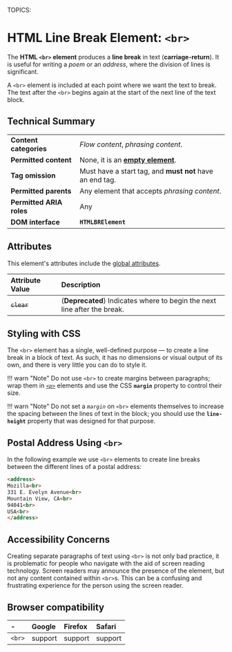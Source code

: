 TOPICS: <br>

# HTML Line Break Element: `<br>`

The **HTML `<br>` element** produces a **line break** in text (**carriage-return**). It is useful for
writing a *poem* or an *address*, where the division of lines is significant.

A `<br>` element is included at each point where we want the
text to break. The text after the `<br>` begins again at the start of the next line of the text block.

## Technical Summary

|  |  |
| :-- | :-- |
| **Content categories** | *Flow content*, *phrasing content*.|
| **Permitted content** | None, it is an **[empty element](/en/webfrontend/empty_element)**.|
| **Tag omission** | Must have a start tag, and **must not** have an end tag. |
| **Permitted parents** | Any element that accepts *phrasing content*.|
| **Permitted ARIA roles** | Any |
| **DOM interface** | **`HTMLBRElement`** |

## Attributes

This element's attributes include the [global attributes](/en/webfrontend/HTML_Global_Attributes).

| Attribute Value | Description |
| :-- | :-- |
| ~~`clear`~~| (**Deprecated**) Indicates where to begin the next line after the break. |

## Styling with CSS

The `<br>` element has a single, well-defined purpose — to create a line break in a block of text.
As such, it has no dimensions or visual output of its own,
and there is very little you can do to style it.

!!! warn "Note"
    Do not use `<br>` to create margins between paragraphs; wrap them in *[`<p>`](/en/webfrontend/<p>)*
    elements and use the CSS **`margin`** property to control their size.

!!! warn "Note"
    Do not set a *`margin`* on `<br>` elements themselves
    to increase the spacing between the lines of text in the block;
    you should use the **`line-height`** property that was designed for that purpose.

## Postal Address Using `<br>`

In the following example we use `<br>` elements to create
line breaks between the different lines of a postal address:

```html
<address>
Mozilla<br>
331 E. Evelyn Avenue<br>
Mountain View, CA<br>
94041<br>
USA<br>
</address>
```

## Accessibility Concerns

Creating separate paragraphs of text using `<br>` is not only bad practice, it is problematic for
people who navigate with the aid of screen reading technology. Screen readers may announce the
presence of the element, but not any content contained within `<br>`s. This can be a confusing and
frustrating experience for the person using the screen reader.

## Browser compatibility

| - | Google | Firefox | Safari |
| :--- | :--- | :--- | :--- |
| `<br>`  | support | support | support |